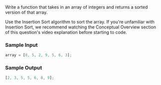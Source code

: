 Write a function that takes in an array of integers and returns a sorted version of that array.

Use the Insertion Sort algorithm to sort the array. If you're unfamiliar with Insertion Sort, we recommend watching the Conceptual Overview section of this question's video explanation before starting to code.

### Sample Input

```javascript
array = [8, 5, 2, 9, 5, 6, 3];
```

### Sample Output

```javascript
[2, 3, 5, 5, 6, 8, 9];
```
